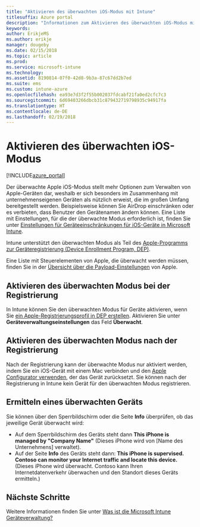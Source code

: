 ```yaml
---
title: "Aktivieren des überwachten iOS-Modus mit Intune"
titlesuffix: Azure portal
description: "Informationen zum Aktivieren des überwachten iOS-Modus mit Intune"
keywords: 
author: ErikjeMS
ms.author: erikje
manager: dougeby
ms.date: 02/15/2018
ms.topic: article
ms.prod: 
ms.service: microsoft-intune
ms.technology: 
ms.assetid: 8190814-07f0-42d8-9b3a-87c67dd2b7ed
ms.suite: ems
ms.custom: intune-azure
ms.openlocfilehash: ea93e7d3f2f55b002037fdcabf21fa0ed2cfc7c3
ms.sourcegitcommit: 6d69403266dbcb31c879432719798935c94917fa
ms.translationtype: HT
ms.contentlocale: de-DE
ms.lasthandoff: 02/19/2018
---
```

# <a name="turn-on-ios-supervised-mode"></a>Aktivieren des überwachten iOS-Modus


[!INCLUDE[azure_portal](./includes/azure_portal.md)]

Der überwachte Apple iOS-Modus stellt mehr Optionen zum Verwalten von Apple-Geräten dar, weshalb er sich besonders im Zusammenhang mit unternehmenseigenen Geräten als nützlich erweist, die im großen Umfang bereitgestellt werden. Beispielsweise können Sie AirDrop einschränken oder es verbieten, dass Benutzer den Gerätenamen ändern können. Eine Liste mit Einstellungen, für die der überwachte Modus erforderlich ist, finden Sie unter [Einstellungen für Geräteeinschränkungen für iOS-Geräte in Microsoft Intune](device-restrictions-ios.md).

Intune unterstützt den überwachten Modus als Teil des [Apple-Programms zur Geräteregistrierung (Device Enrollment Program, DEP)](device-enrollment-program-enroll-ios.md).

Eine Liste mit Steuerelementen von Apple, die überwacht werden müssen, finden Sie in der [Übersicht über die Payload-Einstellungen](http://help.apple.com/configurator/mac/2.4/#/cad5370d089) von Apple.

## <a name="turn-on-supervised-mode-during-enrollment"></a>Aktivieren des überwachten Modus bei der Registrierung

In Intune können Sie den überwachten Modus für Geräte aktivieren, wenn Sie [ein Apple-Registrierungsprofil in DEP erstellen](https://docs.microsoft.com/en-us/intune/device-enrollment-program-enroll-ios#create-an-apple-enrollment-profile). Aktivieren Sie unter **Geräteverwaltungseinstellungen** das Feld **Überwacht**.

## <a name="turn-on-supervised-mode-after-enrollment"></a>Aktivieren des überwachten Modus nach der Registrierung

Nach der Registrierung kann der überwachte Modus nur aktiviert werden, indem Sie ein iOS-Gerät mit einem Mac verbinden und den [Apple Configurator verwenden](apple-configurator-enroll-ios.md), der das Gerät zurücksetzt. Sie können nach der Registrierung in Intune kein Gerät für den überwachten Modus registrieren.

## <a name="identify-a-supervised-device"></a>Ermitteln eines überwachten Geräts

Sie können über den Sperrbildschirm oder die Seite **Info** überprüfen, ob das jeweilige Gerät überwacht wird:
- Auf dem Sperrbildschirm des Geräts steht dann **This iPhone is managed by "Company Name"** (Dieses iPhone wird von [Name des Unternehmens] verwaltet).
- Auf der Seite **Info** des Geräts steht dann:  **This iPhone is supervised. Contoso can monitor your Internet traffic and locate this device.** (Dieses iPhone wird überwacht. Contoso kann Ihren Internetdatenverkehr überwachen und den Standort dieses Geräts ermitteln.)

## <a name="next-steps"></a>Nächste Schritte

Weitere Informationen finden Sie unter [Was ist die Microsoft Intune Geräteverwaltung?](device-management.md)
